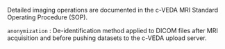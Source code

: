 Detailed imaging operations are documented in the c-VEDA MRI Standard Operating Procedure (SOP).

`anonymization`
:  De-identification method applied to DICOM files after MRI acquisition and before pushing datasets to the c-VEDA upload server.
